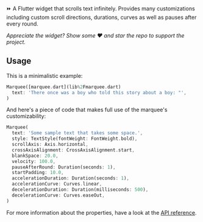⏩ A Flutter widget that scrolls text infinitely. Provides many customizations
including custom scroll directions, durations, curves as well as pauses after
every round.

*Appreciate the widget? Show some ❤️ and star the repo to support the project.*

## Usage

This is a minimalistic example:

```dart
Marquee([marquee.dart](lib%2Fmarquee.dart)
  text: 'There once was a boy who told this story about a boy: "',
)
```

And here's a piece of code that makes full use of the marquee's
customizability:

```dart
Marquee(
  text: 'Some sample text that takes some space.',
  style: TextStyle(fontWeight: FontWeight.bold),
  scrollAxis: Axis.horizontal,
  crossAxisAlignment: CrossAxisAlignment.start,
  blankSpace: 20.0,
  velocity: 100.0,
  pauseAfterRound: Duration(seconds: 1),
  startPadding: 10.0,
  accelerationDuration: Duration(seconds: 1),
  accelerationCurve: Curves.linear,
  decelerationDuration: Duration(milliseconds: 500),
  decelerationCurve: Curves.easeOut,
)
```

For more information about the properties, have a look at the
[API reference](https://pub.dartlang.org/documentation/marquee/).
